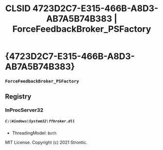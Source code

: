 ﻿---
title: "CLSID 4723D2C7-E315-466B-A8D3-AB7A5B74B383 | ForceFeedbackBroker_PSFactory"
excerpt: What is COM-Object CLSID 4723D2C7-E315-466B-A8D3-AB7A5B74B383?
---

# {4723D2C7-E315-466B-A8D3-AB7A5B74B383}

### `ForceFeedbackBroker_PSFactory`

## Registry


### InProcServer32

##### `C:\Windows\System32\ffbroker.dll`
* ThreadingModel: `Both`

MIT License. Copyright (c) 2021 Strontic.


